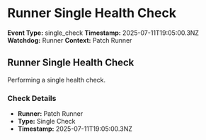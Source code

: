 # Runner Single Health Check

**Event Type:** single_check
**Timestamp:** 2025-07-11T19:05:00.3NZ
**Watchdog:** Runner
**Context:** Patch Runner


## Runner Single Health Check

Performing a single health check.

### Check Details
- **Runner:** Patch Runner
- **Type:** Single Check
- **Timestamp:** 2025-07-11T19:05:00.3NZ


